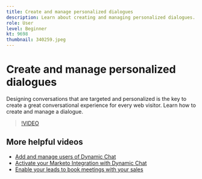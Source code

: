 ```yaml
---
title: Create and manage personalized dialogues
description: Learn about creating and managing personalized dialogues. Designing conversations that are targeted and personalized is the key to creating a great conversational experience for every web visitor.
role: User
level: Beginner
kt: 9698
thumbnail: 340259.jpeg
---
```


# Create and manage personalized dialogues

Designing conversations that are targeted and personalized is the key to create a great conversational experience for every web visitor. Learn how to create and manage a dialogue.

>[!VIDEO](https://video.tv.adobe.com/v/340259/?quality=12&learn=on)

## More helpful videos

* [Add and manage users of Dynamic Chat](user-management.md)
* [Activate your Marketo Integration with Dynamic Chat](marketo-integration.md)
* [Enable your leads to book meetings with your sales](meeting-booking.md)
